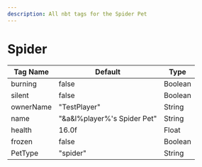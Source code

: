 ```yaml
---
description: All nbt tags for the Spider Pet
---
```



# Spider

| Tag Name     | Default                                                            | Type                                         |
| - | - | - |
| burning | false | Boolean |
| silent | false | Boolean |
| ownerName | "TestPlayer" | String |
| name | "&a&l%player%'s Spider Pet" | String |
| health | 16.0f | Float |
| frozen | false | Boolean |
| PetType | "spider" | String |
